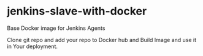 # jenkins-slave-with-docker
Base Docker image for Jenkins Agents

Clone git repo and add your repo to Docker hub and Build Image and use it in Your deployment.

